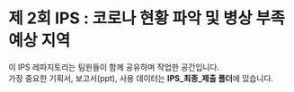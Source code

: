 # 제 2회 IPS : 코로나 현황 파악 및 병상 부족 예상 지역 
이 IPS 레파지토리는 팀원들이 함께 공유하며 작업한 공간입니다.  
가장 중요한 기획서, 보고서(ppt), 사용 데이터는 **IPS_최종_제출 폴더**에 있습니다.
